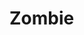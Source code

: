 # Zombie

<figure><img src="../../../.gitbook/assets/Aru_Zombie_con_marco.png" alt=""><figcaption></figcaption></figure>
